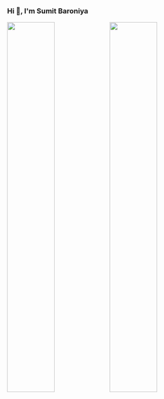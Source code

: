 ### Hi 👋, I'm Sumit Baroniya

<img align="left" width="47%" src="https://github-readme-stats.vercel.app/api?username=SumitBaroniya&show_icons=true&theme=tokyonight" />
<img align="left" width="47%" src="https://github-readme-stats.vercel.app/api/top-langs/?username=SumitBaroniya&layout=compact" />
<!--
- 🔭 I’m currently working on ...
- 🌱 I’m currently learning ...
- 👯 I’m looking to collaborate on ...
- 🤔 I’m looking for help with ...
- 💬 Ask me about ...
- 📫 How to reach me: ...
- 😄 Pronouns: ...
- ⚡ Fun fact: ...
-->
